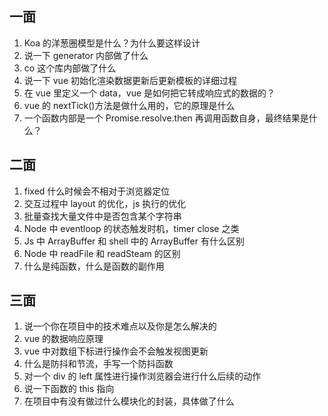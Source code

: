 ## 一面

1. Koa 的洋葱圈模型是什么？为什么要这样设计
2. 说一下 generator 内部做了什么
3. co 这个库内部做了什么
4. 说一下 vue 初始化渲染数据更新后更新模板的详细过程
5. 在 vue 里定义一个 data，vue 是如何把它转成响应式的数据的？
6. vue 的 nextTick()方法是做什么用的，它的原理是什么
7. 一个函数内部是一个 Promise.resolve.then 再调用函数自身，最终结果是什么？

## 二面

1. fixed 什么时候会不相对于浏览器定位
2. 交互过程中 layout 的优化，js 执行的优化
3. 批量查找大量文件中是否包含某个字符串
4. Node 中 eventloop 的状态触发时机，timer close 之类
5. Js 中 ArrayBuffer 和 shell 中的 ArrayBuffer 有什么区别
6. Node 中 readFile 和 readSteam 的区别
7. 什么是纯函数，什么是函数的副作用

## 三面

1. 说一个你在项目中的技术难点以及你是怎么解决的
2. vue 的数据响应原理
3. vue 中对数组下标进行操作会不会触发视图更新
4. 什么是防抖和节流，手写一个防抖函数
5. 对一个 div 的 left 属性进行操作浏览器会进行什么后续的动作
6. 说一下函数的 this 指向
7. 在项目中有没有做过什么模块化的封装，具体做了什么
